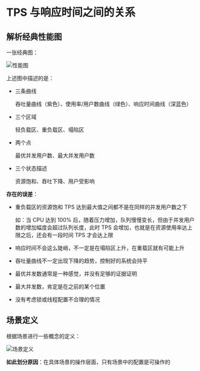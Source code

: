 # TPS 与响应时间之间的关系

## 解析经典性能图

一张经典图：

![性能图](./images/性能图.png)

上述图中描述的是：

+ 三条曲线

  吞吐量曲线（紫色）、使用率/用户数曲线（绿色）、响应时间曲线（深蓝色）

+ 三个区域

  轻负载区、重负载区、塌陷区

+ 两个点

  最优并发用户数、最大并发用户数

+ 三个状态描述

  资源饱和、吞吐下降、用户受影响

**存在的误差**：

+ 重负载区的资源饱和 TPS 达到最大值之间都不是在同样的并发用户数之下

  如：当 CPU 达到 100% 后，随着压力增加，队列慢慢变长，但由于并发用户数的增加幅度会超过队列长度，此时 TPS 会增加，也就是在资源使用率达上限之后，还会有一段时间 TPS 才会达上限

+ 响应时间不会这么陡峭，不一定是在塌陷区上升，在重载区就有可能上升

+ 吞吐量曲线不一定出现下降的趋势，控制好的系统会持平

+ 最优并发数通常是一种感觉，并没有足够的证据证明

+ 最大并发数，肯定是在之前的某个位置

+ 没有考虑锁或线程配置不合理的情况

## 场景定义

根据场景进行一些概念的定义：

![场景定义](./images/场景定义.png)

**如此划分原因**：在具体场景的操作层面，只有场景中的配置是可操作的

